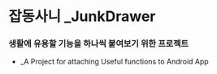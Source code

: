 # 잡동사니 _JunkDrawer
### 생활에 유용할 기능을 하나씩 붙여보기 위한 프로젝트
* _A Project for attaching Useful functions to Android App
